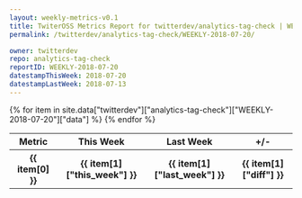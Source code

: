 ```yaml
---
layout: weekly-metrics-v0.1
title: TwiterOSS Metrics Report for twitterdev/analytics-tag-check | WEEKLY-2018-07-20
permalink: /twitterdev/analytics-tag-check/WEEKLY-2018-07-20/

owner: twitterdev
repo: analytics-tag-check
reportID: WEEKLY-2018-07-20
datestampThisWeek: 2018-07-20
datestampLastWeek: 2018-07-13
---
```


<table style="width: 100%">
    <tr>
        <th>Metric</th>
        <th>This Week</th>
        <th>Last Week</th>
        <th>+/-</th>
    </tr>
    {% for item in site.data["twitterdev"]["analytics-tag-check"]["WEEKLY-2018-07-20"]["data"] %}
    <tr>
        <th>{{ item[0] }}</th>
        <th>{{ item[1]["this_week"] }}</th>
        <th>{{ item[1]["last_week"] }}</th>
        <th>{{ item[1]["diff"] }}</th>
    </tr>
    {% endfor %}
</table>

